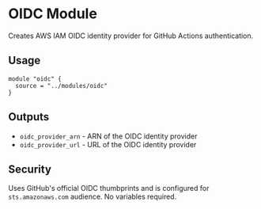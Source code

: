 # OIDC Module

Creates AWS IAM OIDC identity provider for GitHub Actions authentication.

## Usage

```hcl
module "oidc" {
  source = "../modules/oidc"
}
```

## Outputs

- `oidc_provider_arn` - ARN of the OIDC identity provider
- `oidc_provider_url` - URL of the OIDC identity provider

## Security

Uses GitHub's official OIDC thumbprints and is configured for `sts.amazonaws.com` audience. No variables required.